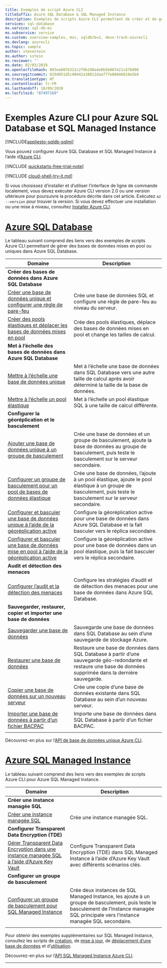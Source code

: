 ```yaml
---
title: Exemples de script Azure CLI
titleSuffix: Azure SQL Database & SQL Managed Instance
description: Exemples de scripts Azure CLI permettant de créer et de gérer des ressources Azure SQL Database et Azure SQL Managed Instance
services: sql-database
ms.service: sql-db-mi
ms.subservice: service
ms.custom: overview-samples, mvc, sqldbrb=2, devx-track-azurecli
ms.devlang: azurecli
ms.topic: sample
author: stevestein
ms.author: sstein
ms.reviewer: ''
ms.date: 02/03/2019
ms.openlocfilehash: 893ea607b322c2f9b2d8a4e8b5b087e21c476d98
ms.sourcegitcommit: 829d951d5c90442a38012daaf77e86046018e5b9
ms.translationtype: HT
ms.contentlocale: fr-FR
ms.lasthandoff: 10/09/2020
ms.locfileid: "87497169"
---
```

# <a name="azure-cli-samples-for-azure-sql-database-and-sql-managed-instance"></a>Exemples Azure CLI pour Azure SQL Database et SQL Managed Instance 
 
[!INCLUDE[appliesto-sqldb-sqlmi](../includes/appliesto-sqldb-sqlmi.md)]

Vous pouvez configurer Azure SQL Database et SQL Managed Instance à l’aide d’<a href="/cli/azure">Azure CLI</a>.

[!INCLUDE [quickstarts-free-trial-note](../../../includes/quickstarts-free-trial-note.md)]

[!INCLUDE [cloud-shell-try-it.md](../../../includes/cloud-shell-try-it.md)]

Si vous choisissez d’installer et d’utiliser l’interface de ligne de commande localement, vous devez exécuter Azure CLI version 2.0 ou une version ultérieure pour poursuivre la procédure décrite dans cet article. Exécutez `az --version` pour trouver la version. Si vous devez effectuer une installation ou une mise à niveau, consultez [Installer Azure CLI](/cli/azure/install-azure-cli).

# <a name="azure-sql-database"></a>[Azure SQL Database](#tab/single-database)

Le tableau suivant comprend des liens vers des exemples de scripts Azure CLI permettant de gérer des bases de données mises en pool ou uniques dans Azure SQL Database. 

|Domaine|Description|
|---|---|
|**Créer des bases de données dans Azure SQL Database**||
| [Créer une base de données unique et configurer une règle de pare-feu](scripts/create-and-configure-database-cli.md) | Crée une base de données SQL et configure une règle de pare-feu au niveau du serveur. |
| [Créer des pools élastiques et déplacer les bases de données mises en pool](scripts/move-database-between-elastic-pools-cli.md) | Crée des pools élastiques, déplace des bases de données mises en pool et change les tailles de calcul. |
|**Met à l’échelle des bases de données dans Azure SQL Database**||
| [Mettre à l’échelle une base de données unique](scripts/monitor-and-scale-database-cli.md) | Met à l’échelle une base de données dans SQL Database vers une autre taille de calcul après avoir déterminé la taille de la base de données. |
| [Mettre à l’échelle un pool élastique](scripts/scale-pool-cli.md) | Met à l’échelle un pool élastique SQL à une taille de calcul différente. |
|**Configurer la géoréplication et le basculement**||
| [Ajouter une base de données unique à un groupe de basculement](scripts/add-database-to-failover-group-cli.md)| Crée une base de données et un groupe de basculement, ajoute la base de données au groupe de basculement, puis teste le basculement sur le serveur secondaire. |
| [Configurer un groupe de basculement pour un pool de bases de données élastique](../../sql-database/scripts/sql-database-add-elastic-pool-to-failover-group-cli.md) | Crée une base de données, l’ajoute à un pool élastique, ajoute le pool élastique à un groupe de basculement, puis teste le basculement sur le serveur secondaire. |
| [Configurer et basculer une base de données unique à l’aide de la géoréplication active](../../sql-database/scripts/sql-database-setup-geodr-and-failover-database-cli.md)| Configure la géoréplication active pour une base de données dans Azure SQL Database et la fait basculer vers le réplica secondaire. |
| [Configurer et basculer une base de données mise en pool à l’aide de la géoréplication active](../../sql-database/scripts/sql-database-setup-geodr-and-failover-pool-cli.md)| Configure la géoréplication active pour une base de données dans un pool élastique, puis la fait basculer vers le réplica secondaire. |
| **Audit et détection des menaces** |
| [Configurer l’audit et la détection des menaces](../../sql-database/scripts/sql-database-auditing-and-threat-detection-cli.md)| Configure les stratégies d’audit et de détection des menaces pour une base de données dans Azure SQL Database. |
| **Sauvegarder, restaurer, copier et importer une base de données**||
| [Sauvegarder une base de données](../../sql-database/scripts/sql-database-backup-database-cli.md)| Sauvegarde une base de données dans SQL Database au sein d’une sauvegarde de stockage Azure. |
| [Restaurer une base de données](../../sql-database/scripts/sql-database-restore-database-cli.md)| Restaure une base de données dans SQL Database à partir d’une sauvegarde géo-redondante et restaure une base de données supprimée dans la dernière sauvegarde. |
| [Copier une base de données sur un nouveau serveur](../../sql-database/scripts/sql-database-copy-database-to-new-server-cli.md) | Crée une copie d’une base de données existante dans SQL Database au sein d’un nouveau serveur. |
| [Importer une base de données à partir d’un fichier BACPAC](../../sql-database/scripts/sql-database-import-from-bacpac-cli.md)| Importe une base de données dans SQL Database à partir d’un fichier BACPAC. |
|||

Découvrez-en plus sur l’[API de base de données unique Azure CLI](single-database-manage.md#the-azure-cli).

# <a name="azure-sql-managed-instance"></a>[Azure SQL Managed Instance](#tab/managed-instance)

Le tableau suivant comprend des liens vers des exemples de scripts Azure CLI pour Azure SQL Managed Instance.

|Domaine|Description|
|---|---|
| **Créer une instance managée SQL**||
| [Créer une instance managée SQL](../../sql-database/scripts/sql-database-create-configure-managed-instance-cli.md)| Crée une instance managée SQL. |
| **Configurer Transparent Data Encryption (TDE)**||
| [Gérer Transparent Data Encryption dans une instance managée SQL à l’aide d’Azure Key Vault](../../sql-database/scripts/transparent-data-encryption-byok-sql-managed-instance-cli.md)| Configure Transparent Data Encryption (TDE) dans SQL Managed Instance à l’aide d’Azure Key Vault avec différents scénarios clés. |
|**Configurer un groupe de basculement**||
| [Configurer un groupe de basculement pour SQL Managed Instance](../../sql-database/scripts/sql-database-add-managed-instance-to-failover-group-cli.md) | Crée deux instances de SQL Managed Instance, les ajoute à un groupe de basculement, puis teste le basculement de l’instance managée SQL principale vers l’instance managée SQL secondaire. |
|||

Pour obtenir des exemples supplémentaires sur SQL Managed Instance, consultez les scripts de [création](https://blogs.msdn.microsoft.com/sqlserverstorageengine/20../../create-azure-sql-managed-instance-using-azure-cli/), de [mise à jour](https://blogs.msdn.microsoft.com/sqlserverstorageengine/20../../modify-azure-sql-database-managed-instance-using-azure-cli/), de [déplacement d’une base de données](https://blogs.msdn.microsoft.com/sqlserverstorageengine/20../../cross-instance-point-in-time-restore-in-azure-sql-database-managed-instance/) et d’[utilisation](https://medium.com/azure-sqldb-managed-instance/working-with-sql-managed-instance-using-azure-cli-611795fe0b44).

Découvrez-en plus sur l’[API SQL Managed Instance Azure CLI](../managed-instance/api-references-create-manage-instance.md#azure-cli-create-and-configure-managed-instances).

---

